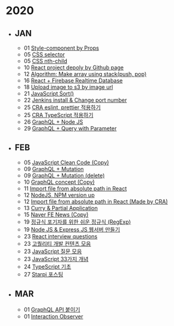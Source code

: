 # 2020

- ## JAN
  - 01 [Style-component by Props](https://eomtttttt-develop.tistory.com/211)
  - 05 [CSS selector](https://eomtttttt-develop.tistory.com/212)
  - 05 [CSS nth-child](https://eomtttttt-develop.tistory.com/213)
  - 10 [React project depoly by Github page](https://eomtttttt-develop.tistory.com/217)
  - 12 [Algorithm: Make array using stack(push, pop)](https://eomtttttt-develop.tistory.com/218)
  - 16 [React + Firebase Realtime Database](https://eomtttttt-develop.tistory.com/219)
  - 18 [Upload image to s3 by image url](https://eomtttttt-develop.tistory.com/220)
  - 21 [JavaScript Sort()](https://eomtttttt-develop.tistory.com/221)
  - 22 [Jenkins install & Change port number](https://eomtttttt-develop.tistory.com/222)
  - 25 [CRA eslint, prettier 적용하기](https://eomtttttt-develop.tistory.com/223)
  - 25 [CRA TypeScript 적용하기](https://eomtttttt-develop.tistory.com/224)
  - 26 [GraphQL + Node JS](https://eomtttttt-develop.tistory.com/225)
  - 29 [GraphQL + Query with Parameter](https://eomtttttt-develop.tistory.com/226)

- ## FEB
  - 05 [JavaScript Clean Code (Copy)](https://eomtttttt-develop.tistory.com/227)
  - 09 [GraphQL + Mutation](https://eomtttttt-develop.tistory.com/228)
  - 09 [GraphQL + Mutation (delete)](https://eomtttttt-develop.tistory.com/229)
  - 10 [GraphQL concept (Copy)](https://eomtttttt-develop.tistory.com/230)
  - 11 [Import file from absolute path in React](https://eomtttttt-develop.tistory.com/231)
  - 12 [NodeJS, NPM version up](https://eomtttttt-develop.tistory.com/232)
  - 12 [Import file from absolute path in React (Made by CRA)](https://eomtttttt-develop.tistory.com/233)
  - 13 [Curry & Partial Application](https://eomtttttt-develop.tistory.com/234)
  - 15 [Naver FE News (Copy)](https://eomtttttt-develop.tistory.com/235)
  - 19 [정규식 포기자를 위한 쉬운 정규식 (RegExp)](https://eomtttttt-develop.tistory.com/236)
  - 19 [Node JS & Express JS 웹서버 만들기](https://eomtttttt-develop.tistory.com/237)
  - 23 [React interview questions](https://github.com/appear/reactjs-interview-questions-ko/blob/master/README.md)
  - 23 [고퀄리티 개발 컨텐츠 모음](https://github.com/Integerous/goQuality-dev-contents)
  - 23 [JavaScript 질문 모음](https://github.com/lydiahallie/javascript-questions/blob/master/ko-KR/README-ko_KR.md)
  - 23 [JavaScript 33가지 개념](https://github.com/yjs03057/33-js-concepts)
  - 24 [TypeScript 기초](https://velog.io/@velopert/typescript-basics)
  - 27 [Starpi 포스팅](https://eomtttttt-develop.tistory.com/238)

- ## MAR
  - 01 [GraphQL API 붙이기](https://eomtttttt-develop.tistory.com/239)
  - 01 [Interaction Observer](https://velog.io/@eomttt/%EB%AC%B4%ED%95%9C-%EC%8A%A4%ED%81%AC%EB%A1%A4%EB%A7%81-Interaction-Observer-%ED%8D%BC%EC%98%B4)